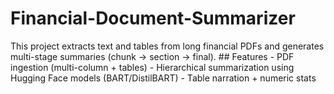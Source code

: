 # Financial-Document-Summarizer
This project extracts text and tables from long financial PDFs and generates multi-stage summaries (chunk → section → final).  ## Features - PDF ingestion (multi-column + tables) - Hierarchical summarization using Hugging Face models (BART/DistilBART) - Table narration + numeric stats
